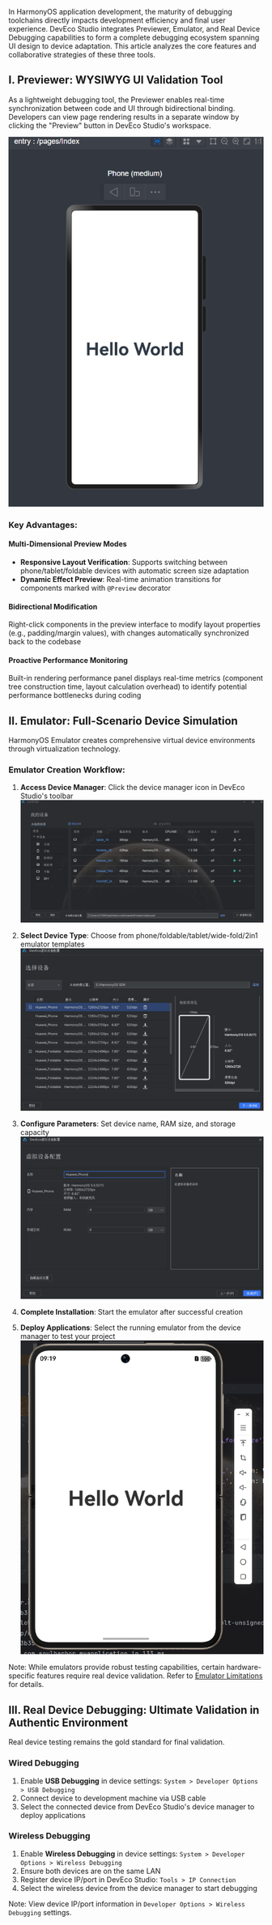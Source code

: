 In HarmonyOS application development, the maturity of debugging toolchains directly impacts development efficiency and final user experience. DevEco Studio integrates Previewer, Emulator, and Real Device Debugging capabilities to form a complete debugging ecosystem spanning UI design to device adaptation. This article analyzes the core features and collaborative strategies of these three tools.

## I. Previewer: WYSIWYG UI Validation Tool

As a lightweight debugging tool, the Previewer enables real-time synchronization between code and UI through bidirectional binding. Developers can view page rendering results in a separate window by clicking the "Preview" button in DevEco Studio's workspace.

![](image/0301.png)

### Key Advantages:

#### Multi-Dimensional Preview Modes
- **Responsive Layout Verification**: Supports switching between phone/tablet/foldable devices with automatic screen size adaptation
- **Dynamic Effect Preview**: Real-time animation transitions for components marked with `@Preview` decorator

#### Bidirectional Modification
Right-click components in the preview interface to modify layout properties (e.g., padding/margin values), with changes automatically synchronized back to the codebase

#### Proactive Performance Monitoring
Built-in rendering performance panel displays real-time metrics (component tree construction time, layout calculation overhead) to identify potential performance bottlenecks during coding

## II. Emulator: Full-Scenario Device Simulation

HarmonyOS Emulator creates comprehensive virtual device environments through virtualization technology.

### Emulator Creation Workflow:
1. **Access Device Manager**: Click the device manager icon in DevEco Studio's toolbar
   ![](image/0302.png)
2. **Select Device Type**: Choose from phone/foldable/tablet/wide-fold/2in1 emulator templates
   ![](image/0303.png)
3. **Configure Parameters**: Set device name, RAM size, and storage capacity
   ![](image/0304.png)
4. **Complete Installation**: Start the emulator after successful creation

5. **Deploy Applications**: Select the running emulator from the device manager to test your project
   ![](image/0305.png)

Note: While emulators provide robust testing capabilities, certain hardware-specific features require real device validation. Refer to [Emulator Limitations](https://developer.huawei.com/consumer/cn/doc/harmonyos-guides/ide-emulator-specification) for details.

## III. Real Device Debugging: Ultimate Validation in Authentic Environment

Real device testing remains the gold standard for final validation.

### Wired Debugging
1. Enable **USB Debugging** in device settings: `System > Developer Options > USB Debugging`
2. Connect device to development machine via USB cable
3. Select the connected device from DevEco Studio's device manager to deploy applications

### Wireless Debugging
1. Enable **Wireless Debugging** in device settings: `System > Developer Options > Wireless Debugging`
2. Ensure both devices are on the same LAN
3. Register device IP/port in DevEco Studio: `Tools > IP Connection`
4. Select the wireless device from the device manager to start debugging

Note: View device IP/port information in `Developer Options > Wireless Debugging` settings.